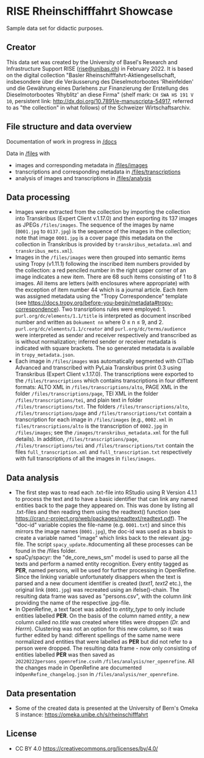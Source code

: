 # RISE Rheinschifffahrt Showcase

Sample data set for didactic purposes.

## Creator

This data set was created by the University of Basel's Research and Infrastructure Support RISE (rise@unibas.ch) in February 2022. It is based on the digital collection "Basler Rheinschifffahrt-Aktiengesellschaft, insbesondere über die Veräusserung des Dieselmotorbootes 'Rheinfelden' und die Gewährung eines Darlehens zur Finanzierung der Erstellung des Dieselmotorbootes 'Rhyblitz' an diese Firma" (shelf mark: `CH SWA HS 191 V 10`, persistent link: http://dx.doi.org/10.7891/e-manuscripta-54917, referred to as "the collection" in what follows) of the Schweizer Wirtschaftsarchiv.

## File structure and data overview

Documentation of work in progress in [/docs](https://github.com/MHindermann/rheinschifffahrt/tree/master/docs)

Data in [/files](https://github.com/MHindermann/rheinschifffahrt/tree/master/files) with
- images and corresponding metadata in [/files/images](https://github.com/MHindermann/rheinschifffahrt/tree/master/files/images)
- transcriptions and corresponding metadata in [/files/transcriptions](https://github.com/MHindermann/rheinschifffahrt/tree/master/files/transcriptions)
- analysis of images and transcriptions in [/files/analysis](https://github.com/MHindermann/rheinschifffahrt/tree/master/files/analysis)

## Data processing

- Images were extracted from the collection by importing the collection into Transkribus (Expert Client v.1.17.0) and then exporting its 137 images as JPEGs `/files/images`. The sequence of the images by name (`0001.jpg` to `0137.jpg`) is the sequence of the images in the collection; note that image `0001.jpg` is a cover page (this metadata on the collection in Transkribus is provided by `transkribus_metadata.xml` and `transkribus_mets.xml`). 
- Images in the `/files/images` were then grouped into semantic items using Tropy (v1.11.1) following the inscribed item numbers provided by the collection: a red penciled number in the right upper corner of an image indicates a new item. There are 68 such items consisting of 1 to 8 images. All items are letters (with enclosures where appropriate) with the exception of item number 44 which is a journal article. Each item was assigned metadata using the "Tropy Correspondence" template (see https://docs.tropy.org/before-you-begin/metadata#tropy-correspondence). Two transriptions rules were employed: 1. `purl.org/dc/elements/1.1/title` is interpreted as document inscribed number and written as `Dokument nn` where 0 ≤ n ≤ 9, and 2. `purl.org/dc/elements/1.1/creator` and `purl.org/dc/terms/audience` were interpreted as sender and receiver respectively and transcribed as is without normalization; inferred sender or receiver metadata is indicated with square brackets. The so generated metadata is available in `tropy_metadata.json`.
- Each image in `/files/images` was automatically segmented with CITlab Advanced and transcribed with PyLaia Transkribus print 0.3 using Transkribus (Expert Client v.1.17.0). The transcriptions were exported to the `/files/transcriptions` which contains transcriptions in four different formats: ALTO XML in `/files/transcriptions/alto`, PAGE XML in the folder `/files/transcriptions/page`, TEI XML in the folder `/files/transcriptions/tei`, and plain text in folder `/files/transcriptions/txt`. The folders `/files/transcriptions/alto`, `/files/transcriptions/page` and `/files/transcriptions/txt` contain a transcription for each image in `/files/images` (e.g., `0002.xml` in `files/transcriptions/alto` is the transcription of `0002.jpg` in `/files/images`; see the `/images/transkribus_metadata.xml` for the full details). In addition, `/files/transcriptions/page`, `/files/transcriptions/tei` and `/files/transcriptions/txt` contain the files `full_transcription.xml` and `full_transcription.txt` respectively with full transcriptions of all the images in `files/images`.

## Data analysis

- The first step was to read each .txt-file into RStudio using R Version 4.1.1 to process the text and to have a basic identifier that can link any named entities back to the page they appeared on. This was done by listing all .txt-files and then reading them using the readtext() function (see https://cran.r-project.org/web/packages/readtext/readtext.pdf). The "doc-id" variable copies the file-name (e.g. `0001.txt`) and since this mirrors the image names (`0001.jpg`), the doc-id was used as a basis to create a variable named "image" which links back to the relevant .jpg-file. The script `spacy_update.R`documenting all these processes can be found in the /files folder.
- spaCy/spacyr: the "de_core_news_sm" model is used to parse all the texts and perform a named entity recognition. Every entity tagged as **PER**, named persons, will be used for further processing in OpenRefine. Since the linking variable unfortunately disappers when the text is parsed and a new document identifier is created (*text1*, *text2* etc.), the original link (`0001.jpg`) was recreated using an ifelse()-chain. The resulting data frame was saved as "persons.csv", with the column *link* providing the name of the respective .jpg-file.
- In OpenRefine, a text facet was added to *entity_type* to only include entities labelled **PER**. On the basis of the column named *entity*, a new column called *no.title* was created where titles were droppen (*Dr.* and *Herrn*). Clustering was not an option for this new column, so it was further edited by hand: different spellings of the same name were normalized and entities that were labelled as **PER** but did not refer to a person were dropped. The resulting data frame - now only consisting of entities labelled **PER** was then saved as `20220222persons_openrefine.csv`in `/files/analysis/ner_openrefine`. All the changes made in OpenRefine are documented in`OpenRefine_changelog.json` in `/files/analysis/ner_openrefine`.

## Data presentation
 - Some of the created data is presented at the University of Bern's Omeka S instance: https://omeka.unibe.ch/s/rheinschifffahrt

## License

- CC BY 4.0 https://creativecommons.org/licenses/by/4.0/
